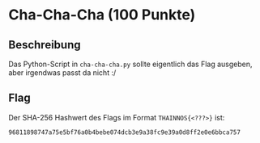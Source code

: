 # Cha-Cha-Cha (100 Punkte)

## Beschreibung

Das Python-Script in ``cha-cha-cha.py`` sollte eigentlich das Flag ausgeben,
aber irgendwas passt da nicht :/

## Flag

Der SHA-256 Hashwert des Flags im Format ``THAINNOS{<???>}`` ist:

``96811898747a75e5bf76a0b4bebe074dcb3e9a38fc9e39a0d8ff2e0e6bbca757``

